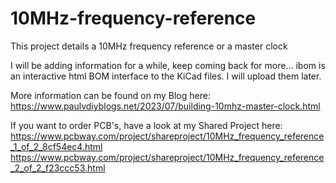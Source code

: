 # 10MHz-frequency-reference
This project details a 10MHz frequency reference or a master clock

I will be adding information for a while, keep coming back for more...
ibom is an interactive html BOM interface to the KiCad files. I will upload them later.


More information can be found on my Blog here:
https://www.paulvdiyblogs.net/2023/07/building-10mhz-master-clock.html

If you want to order PCB's, have a look at my Shared Project here: 
https://www.pcbway.com/project/shareproject/10MHz_frequency_reference_1_of_2_8cf54ec4.html
https://www.pcbway.com/project/shareproject/10MHz_frequency_reference_2_of_2_f23ccc53.html
